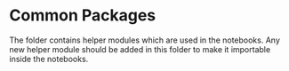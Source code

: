 # Common Packages

The folder contains helper modules which are used in the notebooks. Any new helper module should be added in this folder to make it importable inside the notebooks.

